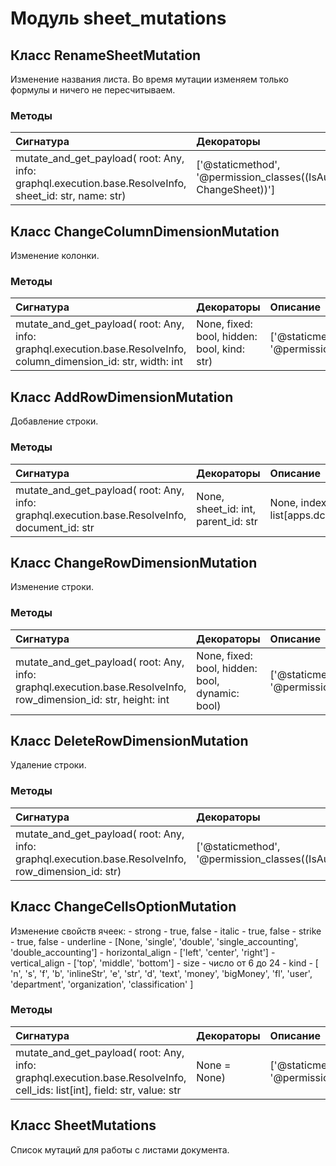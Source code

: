 # Модуль sheet_mutations



## Класс RenameSheetMutation

Изменение названия листа. Во время мутации изменяем только формулы и ничего не пересчитываем.

### Методы

| Сигнатура                                                                                              | Декораторы                                                               | Описание |
| :----------------------------------------------------------------------------------------------------- | :----------------------------------------------------------------------- | :------- |
| mutate_and_get_payload( root: Any, info: graphql.execution.base.ResolveInfo, sheet_id: str, name: str) | ['@staticmethod', '@permission_classes((IsAuthenticated, ChangeSheet))'] | -        |

## Класс ChangeColumnDimensionMutation

Изменение колонки.

### Методы

| Сигнатура                                                                                                                                                       | Декораторы                                                   | Описание |
| :-------------------------------------------------------------------------------------------------------------------------------------------------------------- | :----------------------------------------------------------- | :------- |
| mutate_and_get_payload( root: Any, info: graphql.execution.base.ResolveInfo, column_dimension_id: str, width: int | None, fixed: bool, hidden: bool, kind: str) | ['@staticmethod', '@permission_classes((IsAuthenticated,))'] | -        |

## Класс AddRowDimensionMutation

Добавление строки.

### Методы

| Сигнатура                                                                                                                                                                                                                                       | Декораторы                                                   | Описание |
| :---------------------------------------------------------------------------------------------------------------------------------------------------------------------------------------------------------------------------------------------- | :----------------------------------------------------------- | :------- |
| mutate_and_get_payload( root: Any, info: graphql.execution.base.ResolveInfo, document_id: str | None, sheet_id: int, parent_id: str | None, index: int, global_index: int, global_indices: list[apps.dcis.schema.types.GlobalIndicesInputType]) | ['@staticmethod', '@permission_classes((IsAuthenticated,))'] | -        |

## Класс ChangeRowDimensionMutation

Изменение строки.

### Методы

| Сигнатура                                                                                                                                                         | Декораторы                                                   | Описание |
| :---------------------------------------------------------------------------------------------------------------------------------------------------------------- | :----------------------------------------------------------- | :------- |
| mutate_and_get_payload( root: Any, info: graphql.execution.base.ResolveInfo, row_dimension_id: str, height: int | None, fixed: bool, hidden: bool, dynamic: bool) | ['@staticmethod', '@permission_classes((IsAuthenticated,))'] | -        |

## Класс DeleteRowDimensionMutation

Удаление строки.

### Методы

| Сигнатура                                                                                           | Декораторы                                                   | Описание |
| :-------------------------------------------------------------------------------------------------- | :----------------------------------------------------------- | :------- |
| mutate_and_get_payload( root: Any, info: graphql.execution.base.ResolveInfo, row_dimension_id: str) | ['@staticmethod', '@permission_classes((IsAuthenticated,))'] | -        |

## Класс ChangeCellsOptionMutation

Изменение свойств ячеек: - strong - true, false - italic - true, false - strike - true, false - underline - [None, 'single', 'double', 'single_accounting', 'double_accounting'] - horizontal_align - ['left', 'center', 'right'] - vertical_align - ['top', 'middle', 'bottom'] - size - число от 6 до 24 - kind - [ 'n', 's', 'f', 'b', 'inlineStr', 'e', 'str', 'd', 'text', 'money', 'bigMoney', 'fl', 'user', 'department', 'organization', 'classification' ]

### Методы

| Сигнатура                                                                                                                               | Декораторы                                                   | Описание |
| :-------------------------------------------------------------------------------------------------------------------------------------- | :----------------------------------------------------------- | :------- |
| mutate_and_get_payload( root: Any, info: graphql.execution.base.ResolveInfo, cell_ids: list[int], field: str, value: str | None = None) | ['@staticmethod', '@permission_classes((IsAuthenticated,))'] | -        |

## Класс SheetMutations

Список мутаций для работы с листами документа.